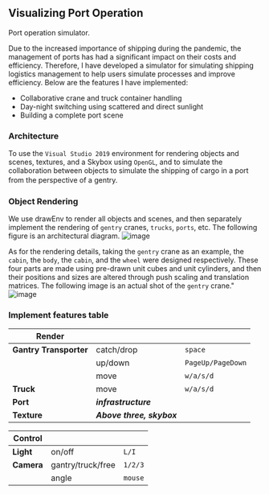 ## Visualizing Port Operation 

Port operation simulator.

Due to the increased importance of shipping during the pandemic, the management of ports has
had a significant impact on their costs and efficiency. Therefore, I have developed a simulator
for simulating shipping logistics management to help users simulate processes and improve efficiency.
Below are the features I have implemented:

* Collaborative crane and truck container handling
* Day-night switching using scattered and direct sunlight
* Building a complete port scene

### Architecture
To use the `Visual Studio 2019` environment for rendering objects and scenes, textures, and a Skybox using
`OpenGL`, and to simulate the collaboration between objects to simulate the shipping of cargo in a port 
from the perspective of a gentry.　

### Object Rendering
We use drawEnv to render all objects and scenes, and then separately implement the rendering of `gentry` cranes, `trucks`, `ports`, etc. The following figure is an architectural diagram.
![image](https://github.com/CodeStone1125/NYCU_CG_Fall_2023/assets/72511296/f4c47300-c744-4902-b6a9-f6f7d1741d63)

As for the rendering details, taking the `gentry` crane as an example, the `cabin`, the `body`, the `cabin`, and the `wheel` were designed respectively. These four parts are made using pre-drawn unit cubes and unit cylinders, and then their positions and sizes are altered through push scaling and translation matrices. The following image is an actual shot of the `gentry` crane."
![image](https://github.com/CodeStone1125/NYCU_CG_Fall_2023/assets/72511296/3f5c6740-1315-4856-9de3-b1464036e16e)

### Implement features table
| Render | | |
| --- | --- | --- |
| **Gantry Transporter** | catch/drop | `space` |
|  | up/down | `PageUp/PageDown` |
|  | move | `w/a/s/d` |
| **Truck** | move | `w/a/s/d` |
| **Port** | ***infrastructure*** | |
| **Texture** | ***Above three, skybox*** | |

| Control | | |
| --- | --- | --- |
| **Light** | on/off | `L/I` |
| **Camera** | gantry/truck/free | `1/2/3` |
|  | angle | `mouse` |
